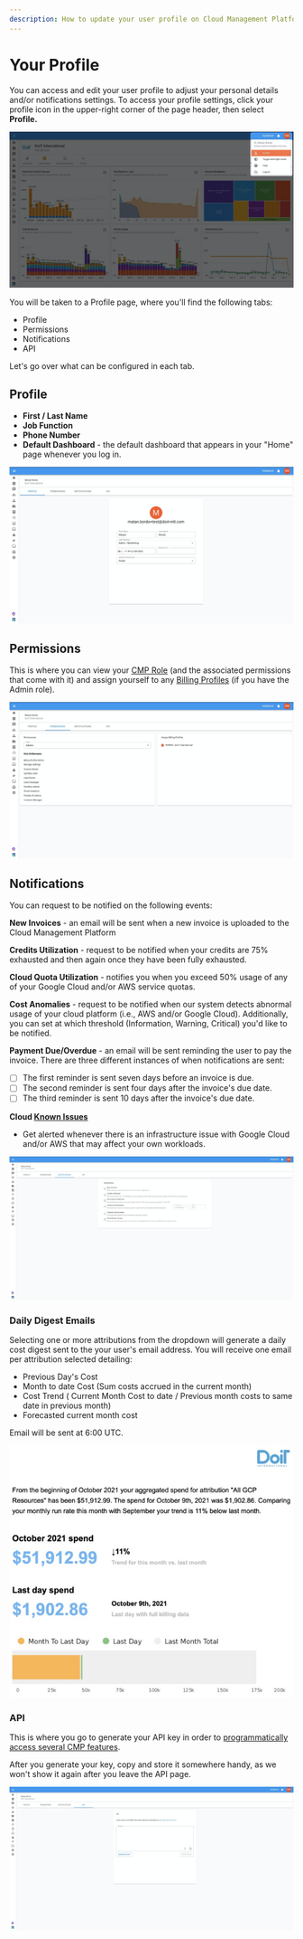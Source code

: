 ```yaml
---
description: How to update your user profile on Cloud Management Platform
---
```


# Your Profile

You can access and edit your user profile to adjust your personal details and/or notifications settings. To access your profile settings, click your profile icon in the upper-right corner of the page header, then select **Profile.**

![A screenshot showing the location of the Profile option](<../.gitbook/assets/image (11) (1).png>)

You will be taken to a Profile page, where you'll find the following tabs:

* Profile
* Permissions
* Notifications
* API

Let's go over what can be configured in each tab.

## Profile

* **First / Last Name**
* **Job Function**
* **Phone Number**
* **Default Dashboard** - the default dashboard that appears in your "Home" page whenever you log in.

![A screenshot of the Profile tab](<../.gitbook/assets/image (7) (1).png>)

## Permissions

This is where you can view your [CMP Role](../user-management/manage-roles.md) (and the associated permissions that come with it) and assign yourself to any [Billing Profiles](../invoices-and-payments/setting-up-a-new-billing-profile.md) (if you have the Admin role).

![A screenshot of the Permissions](<../.gitbook/assets/image (8) (1).png>)

## Notifications

You can request to be notified on the following events:

**New Invoices** - an email will be sent when a new invoice is uploaded to the Cloud Management Platform

**Credits Utilization** - request to be notified when your credits are 75% exhausted and then again once they have been fully exhausted.

**Cloud Quota Utilization** - notifies you when you exceed 50% usage of any of your Google Cloud and/or AWS service quotas.

**Cost Anomalies** - request to be notified when our system detects abnormal usage of your cloud platform (i.e., AWS and/or Google Cloud). Additionally, you can set at which threshold (Information, Warning, Critical) you'd like to be notified.

**Payment Due/Overdue** - an email will be sent reminding the user to pay the invoice. There are three different instances of when notifications are sent:

* [ ] The first reminder is sent seven days before an invoice is due.
* [ ] The second reminder is sent four days after the invoice's due date.
* [ ] The third reminder is sent 10 days after the invoice's due date.

**Cloud [Known Issues](../tickets/cloud-infrastructure-known-issues.md)**

* Get alerted whenever there is an infrastructure issue with Google Cloud and/or AWS that may affect your own workloads.

![A screenshot of the Notifications tab](<../.gitbook/assets/image (9) (1).png>)

### Daily Digest Emails

Selecting one or more attributions from the dropdown will generate a daily cost digest sent to the your user's email address. You will receive one email per attribution selected detailing:

* Previous Day's Cost
* Month to date Cost (Sum costs accrued in the current month)
* Cost Trend ( Current Month Cost to date / Previous month costs to same date in previous month)
* Forecasted current month cost

Email will be sent at 6:00 UTC.

![A screenshot of the email that will be sent](<../.gitbook/assets/image (85).png>)

### API

This is where you go to generate your API key in order to [programmatically access several CMP features](../apis/developer-hub.md).

After you generate your key, copy and store it somewhere handy, as we won't show it again after you leave the API page.

![A screenshot of the API tab](<../.gitbook/assets/image (16).png>)
